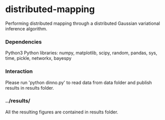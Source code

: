 # distributed-mapping
Performing distributed mapping through a distributed Gaussian variational inference algorithm.

### Dependencies
Python3
Python libraries: numpy, matplotlib, scipy, random, pandas, sys, time, pickle, networkx, bayespy

### Interaction
Please run 'python dinno.py' to read data from data folder and publish results in results folder.

### ../results/
All the resulting figures are contained in results folder.
